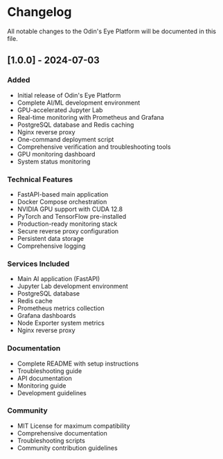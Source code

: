 # Changelog

All notable changes to the Odin's Eye Platform will be documented in this file.

## [1.0.0] - 2024-07-03

### Added
- Initial release of Odin's Eye Platform
- Complete AI/ML development environment
- GPU-accelerated Jupyter Lab
- Real-time monitoring with Prometheus and Grafana
- PostgreSQL database and Redis caching
- Nginx reverse proxy
- One-command deployment script
- Comprehensive verification and troubleshooting tools
- GPU monitoring dashboard
- System status monitoring

### Technical Features
- FastAPI-based main application
- Docker Compose orchestration
- NVIDIA GPU support with CUDA 12.8
- PyTorch and TensorFlow pre-installed
- Production-ready monitoring stack
- Secure reverse proxy configuration
- Persistent data storage
- Comprehensive logging

### Services Included
- Main AI application (FastAPI)
- Jupyter Lab development environment
- PostgreSQL database
- Redis cache
- Prometheus metrics collection
- Grafana dashboards
- Node Exporter system metrics
- Nginx reverse proxy

### Documentation
- Complete README with setup instructions
- Troubleshooting guide
- API documentation
- Monitoring guide
- Development guidelines

### Community
- MIT License for maximum compatibility
- Comprehensive documentation
- Troubleshooting scripts
- Community contribution guidelines
